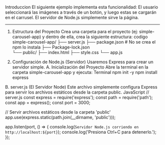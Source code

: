 Introduccion
El siguiente ejemplo implementa esta funcionalidad: El usuario seleccionará las imágenes a través de un botón, y luego estas se cargarán en el carrusel. El servidor de Node.js simplemente sirve la página.
________________________________________
1. Estructura del Proyecto
Crea una carpeta para el proyecto (ej: simple-carousel-app) y dentro de ella, crea la siguiente estructura:
codigo
simple-carousel-app/
├── server.js
├── package.json # No se crea el npm lo instala
├── Package-lock.json  
└── public/
    ├── index.html
    ├── style.css
    └── app.js

2. Configuración de Node.js (Servidor)
Usaremos Express para crear un servidor simple.
A. Inicialización del Proyecto
Abre la terminal en la carpeta simple-carousel-app y ejecuta:
Terminal
npm init -y
npm install express

B. server.js (El Servidor Node)
Este archivo simplemente configura Express para servir los archivos estáticos desde la carpeta public.
JavaScript
// server.js
const express = require('express');
const path = require('path');
const app = express();
const port = 3000;

// Servir archivos estáticos desde la carpeta 'public'
app.use(express.static(path.join(__dirname, 'public')));

app.listen(port, () => {
    console.log(`Servidor Node.js corriendo en http://localhost:${port}`);
    console.log('Presiona Ctrl+C para detenerlo.');
});
